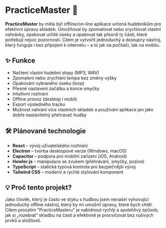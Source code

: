 # PracticeMaster 🎵

**PracticeMaster** by měla být offline/on-line aplikace určená hudebníkům pro efektivní úpravu skladeb. Umožňoval by zpomalovat nebo zrychlovat vlastní nahrávky, opakovat určité úseky a opakovat tak přesně ty části, které potřebují nejvíc pozornosti. Cílem je vytvořit jednoduchý a dostupný nástroj, který funguje i bez připojení k internetu – a to jak na počítači, tak na mobilu.

## ✨ Funkce

- Načtení vlastní hudební stopy (MP3, WAV)
- Zpomalení nebo zrychlení tempa bez změny výšky
- Opakování vybraného úseku (loop)
- Přesné nastavení začátku a konce smyčky
- Intuitivní rozhraní
- Offline provoz (desktop i mobil)
- Export výsledného tracku
- Možnost nahrání více vlastních skladeb a používání aplikace jen jako dobře nastavitelný přehrávač hudby

## 🛠 Plánované technologie

- **React** – vývoj uživatelského rozhraní
- **Electron** – tvorba desktopové verze (Windows, macOS)
- **Capacitor** – podpora pro mobilní zařízení (iOS, Android)
- **Howler.js** – manipulace se zvukem (přehrávání, smyčky, pozice)
- **TypeScript** – statická typová kontrola pro bezpečnější vývoj
- **Tailwind CSS** – moderní a rychlé stylování komponent

## 💡 Proč tento projekt?

Jako člověk, který je často ve styku s hudbou jsem nenašel vyhovující jednoduchý offline nástroj, který by mi umožnil úpravy, které bych chtěl. Cílem prozatím "PracticeMasteru" je nabídnout rychlý a spolehlivý způsob, jak si „rozebrat“ skladbu na části a efektivně je procvičovat bez rušivých prvků a složitostí.

